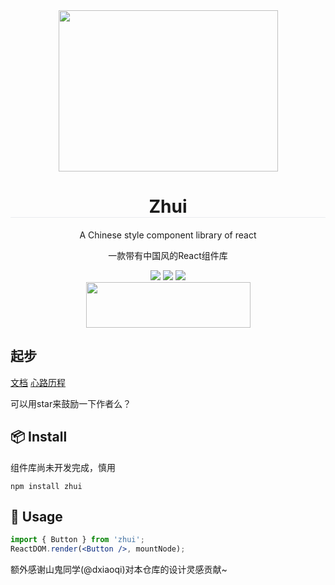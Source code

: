 <div align='center'>
  <img src='https://s2.ax1x.com/2019/02/01/k3QQII.png' width="351" height="258" align='center'/>
  <h1 style='border-bottom: 1px solid #eaecef'>Zhui</h1>
  <p>A Chinese style component library of react</p>
  <p>一款带有中国风的React组件库</p>
  <img src='https://img.shields.io/badge/language-javascript-1770a8.svg?style=flat-square' />
  <img src='https://img.shields.io/badge/license-MIT-0f1423.svg?style=flat-square' />
  <img src='https://img.shields.io/badge/style-Chinese-c45a65.svg?style=flat-square' />
</div>
<div align='center'>
  <img src='https://s2.ax1x.com/2019/02/12/kdzbqA.md.png' height="73" width="263">
</div>

## 起步

[文档](https://zhui-team.github.io/zhui/)
[心路历程](https://juejin.im/post/5c617a355188256299385138)

可以用star来鼓励一下作者么？

## 📦 Install

组件库尚未开发完成，慎用

```
npm install zhui
```

## 🔨 Usage

```jsx
import { Button } from 'zhui';
ReactDOM.render(<Button />, mountNode);
```

额外感谢山鬼同学(@dxiaoqi)对本仓库的设计灵感贡献~
